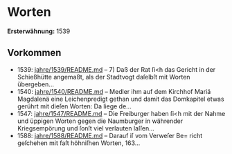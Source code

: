 # Worten

**Ersterwähnung:** 1539

## Vorkommen
- 1539: [jahre/1539/README.md](../jahre/1539/README.md) – 7) Daß der Rat ſi<h das Gericht in der Schießhütte
angemaßt, als der Stadtvogt daſelbſt mit Worten übergeben...
- 1540: [jahre/1540/README.md](../jahre/1540/README.md) – Medler ihm auf dem Kirchhof
Mariä Magdalenä eine Leichenpredigt gethan und damit
das Domkapitel etwas gerührt mit dieſen Worten: Da
liege de...
- 1547: [jahre/1547/README.md](../jahre/1547/README.md) – Die Freiburger haben ſi<h mit der Nahme und
üppigen Worten gegen die Naumburger in währender
Kriegsempörung und ſonſt viel verlauten laſſen...
- 1588: [jahre/1588/README.md](../jahre/1588/README.md) – Darauf iſ vom Verweſer Be=
richt geſchehen mit faſt höhniſhen Worten, 163...
